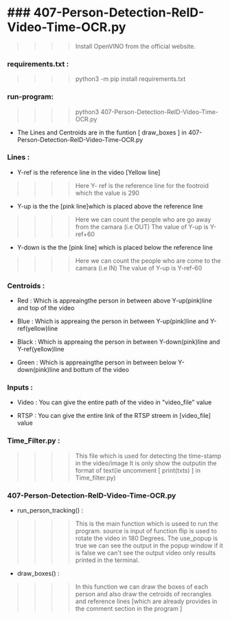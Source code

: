 # ### 407-Person-Detection-ReID-Video-Time-OCR.py
>>>> Install OpenVINO from the official website.



### requirements.txt :

>>>> python3 -m pip install requirements.txt



### run-program:

>>>> python3 407-Person-Detection-ReID-Video-Time-OCR.py



* The Lines and Centroids are in the funtion [ draw_boxes ] in 407-Person-Detection-ReID-Video-Time-OCR.py

### Lines :

* Y-ref is the reference line in the video [Yellow line]
>>>>  Here Y- ref is the reference line for the footroid which the value is 290

* Y-up is the the [pink line]which is placed above the reference line 
>>>> Here we can count the people who are go away from the camara (i.e OUT) 
     The value of Y-up is Y-ref+60
     
* Y-down is the the [pink line] which is placed below the reference line 
>>>> Here we can count the people who are come to the camara (i.e IN) 
     The value of Y-up is Y-ref-60



### Centroids :

* Red : Which is appreaingthe person in between above Y-up(pink)line and top of the video

* Blue : Which is appreaing the person in between Y-up(pink)line and Y-ref(yellow)line

* Black : Which is appreaing the person in between Y-down(pink)line and Y-ref(yellow)line

* Green : Which is appreaingthe person in between below Y-down(pink)line and bottum of the video



### Inputs :

* Video : You can give the entire path of the video in "video_file" value

* RTSP : You can give the entire link of the RTSP streem in [video_file] value



### Time_Filter.py :

>>>> This file  which is used for detecting the time-stamp in the video/image 
>>>> It is only show the outputin the format of text(ie uncomment [ print(txts) ]  in Time_filter.py)



### 407-Person-Detection-ReID-Video-Time-OCR.py

* run_person_tracking() :

>>>> This is the main function which is useed to run the program.
>>>> source is input of  function 
>>>> flip is used to rotate the video in 180 Degrees.
>>>> The use_popup is true we can see the output in the popup window  if it is false we can't see the output video only results printed in the terminal.

* draw_boxes() :

>>>> In this function we can draw the boxes of each person and also draw the cetroids of recrangles and reference lines [which are already provides in the comment section in the program ]


